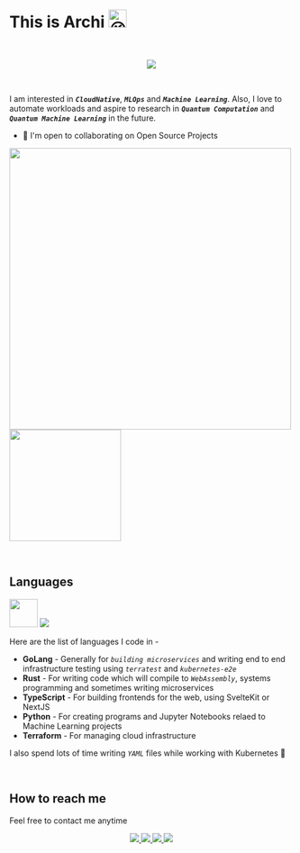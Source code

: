 # This is Archi <img src="https://fonts.gstatic.com/s/e/notoemoji/latest/1f609/512.gif" alt="😉" width="32" height="32">

<br />
<p align="center">
  <img src="https://skillicons.dev/icons?i=aws,gcp,kubernetes,nestjs,nextjs,svelte,redux,apollo,docker,githubactions,graphql,jest,linux,mongodb,postgres,redis,tensorflow,vite,wasm,figma"/>
</p>
<br />

I am interested in ***`CloudNative`***, ***`MLOps`*** and ***`Machine Learning`***. Also, I love to automate workloads and aspire to research in ***`Quantum Computation`*** and ***`Quantum Machine Learning`*** in the future.

* 🤝  I'm open to collaborating on Open Source Projects

<p>
  <img src="https://github-readme-stats.vercel.app/api?username=Archisman-Mridha" width= "500" />
  <img src="https://github-readme-stats.vercel.app/api/top-langs/?username=Archisman-Mridha&layout=compact" height="198" />
</p>

<br />

## Languages

<p>
  <img src="https://img.icons8.com/color/48/000000/terraform.png" width="50" height="50" />
  <img src="https://skillicons.dev/icons?i=go,rust,ts,python" />
</p>

Here are the list of languages I code in -

- **GoLang** - Generally for *`building microservices`* and writing end to end infrastructure testing using *`terratest`* and *`kubernetes-e2e`*
- **Rust** - For writing code which will compile to *`WebAssembly`*, systems programming and sometimes writing microservices
- **TypeScript** - For building frontends for the web, using SvelteKit or NextJS
- **Python** - For creating programs and Jupyter Notebooks relaed to Machine Learning projects
- **Terraform** - For managing cloud infrastructure

I also spend lots of time writing *`YAML`* files while working with Kubernetes 🥹

<br />

## How to reach me
Feel free to contact me anytime
<p align="center">
  <a href="https://twitter.com/__pro__coder__">
    <img src="https://skillicons.dev/icons?i=twitter"/>
  </a>
  <a href="https://www.linkedin.com/in/archisman-mridha-219292198/">
    <img src="https://skillicons.dev/icons?i=linkedin"/>
  </a>
  <a href="mailto:archismanmridha12345@gmail.com">
    <img src="https://img.icons8.com/fluency/48/000000/mail.png"/>
  </a>
  <a href="https://www.instagram.com/__pro__coder__">
   <img src="https://skillicons.dev/icons?i=instagram" />
  </a>
</p>
